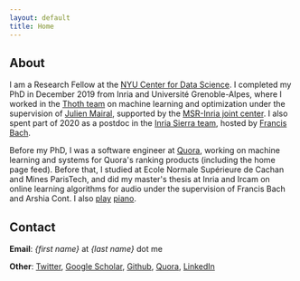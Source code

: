 ```yaml
---
layout: default
title: Home
---
```

## About

I am a Research Fellow at the [NYU Center for Data Science](http://cds.nyu.edu/).
I completed my PhD in December 2019 from Inria and Université Grenoble-Alpes, where I worked in the [Thoth team](http://thoth.inrialpes.fr/) on machine learning and optimization under the supervision of [Julien Mairal](http://thoth.inrialpes.fr/people/mairal/), supported by the [MSR-Inria joint center](http://www.msr-inria.fr/).
I also spent part of 2020 as a postdoc in the [Inria Sierra team](https://www.di.ens.fr/sierra/), hosted by [Francis Bach](https://www.di.ens.fr/~fbach/).

Before my PhD, I was a software engineer at [Quora](http://www.quora.com), working on machine learning and systems for Quora's ranking products (including the home page feed). Before that, I studied at Ecole Normale Supérieure de Cachan and Mines ParisTech, and did my master's thesis at Inria and Ircam on online learning algorithms for audio under the supervision of Francis Bach and Arshia Cont. I also [play](http://www.youtube.com/watch?v=S4P07vt1Tmc) [piano](http://www.youtube.com/watch?v=foh6FXkYyyA).

## Contact

**Email**: *{first name}* at *{last name}* dot me

**Other**: [Twitter](http://twitter.com/albertobietti), [Google Scholar](https://scholar.google.com/citations?user=iT7Tp70AAAAJ), [Github](http://github.com/albietz), [Quora](http://www.quora.com/Alberto-Bietti), [LinkedIn](http://www.linkedin.com/in/alberto-bietti-3314905)
